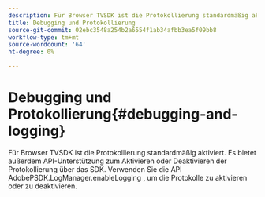```yaml
---
description: Für Browser TVSDK ist die Protokollierung standardmäßig aktiviert. Es bietet außerdem API-Unterstützung zum Aktivieren oder Deaktivieren der Protokollierung über das SDK. Verwenden Sie die API AdobePSDK.LogManager.enableLogging , um die Protokolle zu aktivieren oder zu deaktivieren.
title: Debugging und Protokollierung
source-git-commit: 02ebc3548a254b2a6554f1ab34afbb3ea5f09bb8
workflow-type: tm+mt
source-wordcount: '64'
ht-degree: 0%

---
```


# Debugging und Protokollierung{#debugging-and-logging}

Für Browser TVSDK ist die Protokollierung standardmäßig aktiviert. Es bietet außerdem API-Unterstützung zum Aktivieren oder Deaktivieren der Protokollierung über das SDK. Verwenden Sie die API AdobePSDK.LogManager.enableLogging , um die Protokolle zu aktivieren oder zu deaktivieren.

